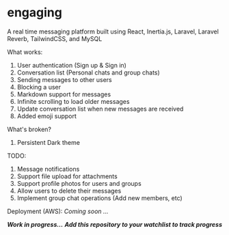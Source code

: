 # engaging
A real time messaging platform built using React, Inertia.js, Laravel, Laravel Reverb, TailwindCSS, and MySQL

What works:
1) User authentication (Sign up & Sign in)
2) Conversation list (Personal chats and group chats)
3) Sending messages to other users
4) Blocking a user
5) Markdown support for messages
6) Infinite scrolling to load older messages
7) Update conversation list when new messages are received
8) Added emoji support

What's broken?
1) Persistent Dark theme

TODO:
1) Message notifications
2) Support file upload for attachments
3) Support profile photos for users and groups
4) Allow users to delete their messages
5) Implement group chat operations (Add new members, etc)

Deployment (AWS):
*Coming soon ...*

***Work in progress...***
***Add this repository to your watchlist to track progress***
